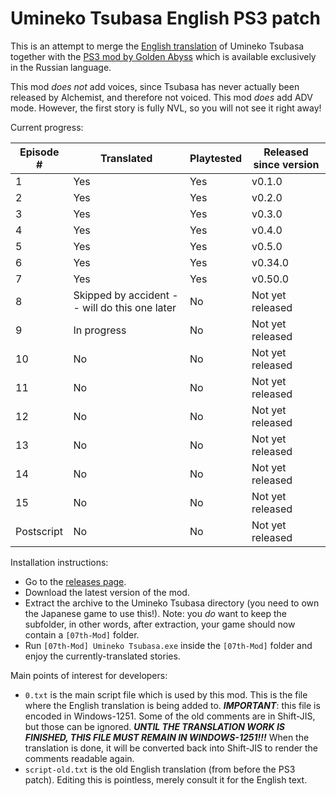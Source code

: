 # Umineko Tsubasa English PS3 patch

This is an attempt to merge the [English translation](https://uminekotsubasa.github.io)
of Umineko Tsubasa together with the [PS3 mod by Golden Abyss](http://golden-abyss.blogspot.com/2015/12/umineko-tsubasa-ps3_19.html)
which is available exclusively in the Russian language.

This mod *does not* add voices, since Tsubasa has never actually been released by Alchemist, and therefore not voiced.
This mod *does* add ADV mode. However, the first story is fully NVL, so you will not see it right away!

Current progress:

|Episode #|Translated|Playtested|Released since version|
|--|--|--|--|
|1|Yes|Yes|v0.1.0|
|2|Yes|Yes|v0.2.0|
|3|Yes|Yes|v0.3.0|
|4|Yes|Yes|v0.4.0|
|5|Yes|Yes|v0.5.0|
|6|Yes|Yes|v0.34.0|
|7|Yes|Yes|v0.50.0|
|8|Skipped by accident -- will do this one later|No|Not yet released|
|9|In progress|No|Not yet released|
|10|No|No|Not yet released|
|11|No|No|Not yet released|
|12|No|No|Not yet released|
|13|No|No|Not yet released|
|14|No|No|Not yet released|
|15|No|No|Not yet released|
|Postscript|No|No|Not yet released|

Installation instructions:

- Go to the [releases page](../../releases).
- Download the latest version of the mod.
- Extract the archive to the Umineko Tsubasa directory (you need to own the Japanese game to use this!). Note: you *do* want to keep the subfolder, in other words, after extraction, your game should now contain a `[07th-Mod]` folder.
- Run `[07th-Mod] Umineko Tsubasa.exe` inside the `[07th-Mod]` folder and enjoy the currently-translated stories.

Main points of interest for developers:
- `0.txt` is the main script file which is used by this mod. 
This is the file where the English translation is being added to.
***IMPORTANT***: this file is encoded in Windows-1251. Some of the old comments are in Shift-JIS, but those can be ignored.
***UNTIL THE TRANSLATION WORK IS FINISHED, THIS FILE MUST REMAIN IN WINDOWS-1251!!!***
When the translation is done, it will be converted back into Shift-JIS to render the comments readable again.
- `script-old.txt` is the old English translation (from before the PS3 patch). Editing this is pointless, merely consult it for the English text.
